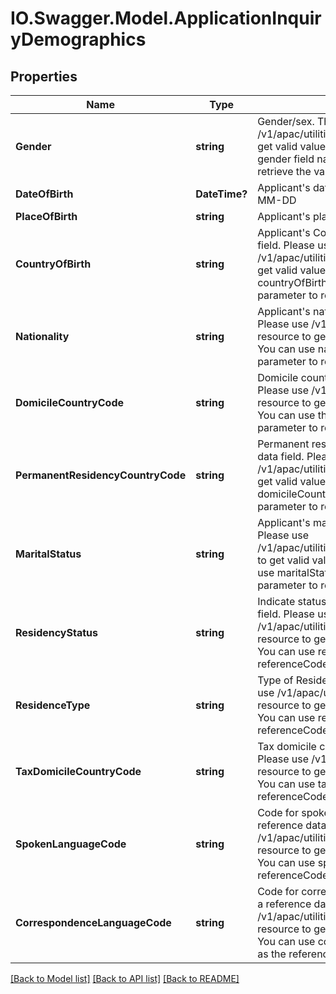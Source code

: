 # IO.Swagger.Model.ApplicationInquiryDemographics
## Properties

Name | Type | Description | Notes
------------ | ------------- | ------------- | -------------
**Gender** | **string** | Gender/sex. This is a reference data field. Please use /v1/apac/utilities/referenceData/{gender} resource to get valid value of this field with description. You can use gender field name as the referenceCode parameter to retrieve the values. | [optional] 
**DateOfBirth** | **DateTime?** | Applicant&#x27;s date of birth in  ISO 8601 date format YYYY-MM-DD | [optional] 
**PlaceOfBirth** | **string** | Applicant&#x27;s place of birth | [optional] 
**CountryOfBirth** | **string** | Applicant&#x27;s Country of birth. This is a reference data field. Please use /v1/apac/utilities/referenceData/{country} resource to get valid value of this field with description. You can use countryOfBirth field name as the referenceCode parameter to retrieve the values. | [optional] 
**Nationality** | **string** | Applicant&#x27;s nationality. This is a reference data field. Please use /v1/apac/utilities/referenceData/{country} resource to get valid value of this field with description. You can use nationality field name as the referenceCode parameter to retrieve the values. | [optional] 
**DomicileCountryCode** | **string** | Domicile country code. This is a reference data field. Please use /v1/apac/utilities/referenceData/{country} resource to get valid value of this field with description. You can use the field name as the referenceCode parameter to retrieve the values. | [optional] 
**PermanentResidencyCountryCode** | **string** | Permanent residency country code. This is a reference data field. Please use /v1/apac/utilities/referenceData/{country} resource to get valid value of this field with description. You can use domicileCountryCode field name as the referenceCode parameter to retrieve the values. | [optional] 
**MaritalStatus** | **string** | Applicant&#x27;s marital status. This is a reference data field. Please use /v1/apac/utilities/referenceData/{maritalStatus} resource to get valid value of this field with description. You can use maritalStatus field name as the referenceCode parameter to retrieve the values. | [optional] 
**ResidencyStatus** | **string** | Indicate status of residence. This is a reference data field. Please use /v1/apac/utilities/referenceData/{residenceStatus} resource to get valid value of this field with description. You can use residenceStatus field name as the referenceCode parameter to retrieve the values. | [optional] 
**ResidenceType** | **string** | Type of Residence. This is a reference data field. Please use /v1/apac/utilities/referenceData/{residenceType} resource to get valid value of this field with description. You can use residenceType field name as the referenceCode parameter to retrieve the values. | [optional] 
**TaxDomicileCountryCode** | **string** | Tax domicile country code. This is a reference data field. Please use /v1/apac/utilities/referenceData/{country} resource to get valid value of this field with description. You can use taxDomicileCountryCode field name as the referenceCode parameter to retrieve the values. | [optional] 
**SpokenLanguageCode** | **string** | Code for spoken language of applicant. This is a reference data field. Please use /v1/apac/utilities/referenceData/{spokenLanguageCode} resource to get valid value of this field with description. You can use spokenLanguageCode field name as the referenceCode parameter to retrieve the values. | [optional] 
**CorrespondenceLanguageCode** | **string** | Code for correspondence language of applicant. This is a reference data field. Please use /v1/apac/utilities/referenceData/{spokenLanguageCode} resource to get valid value of this field with description. You can use correspondenceLanguageCode field name as the referenceCode parameter to retrieve the values. | [optional] 

[[Back to Model list]](../README.md#documentation-for-models) [[Back to API list]](../README.md#documentation-for-api-endpoints) [[Back to README]](../README.md)

